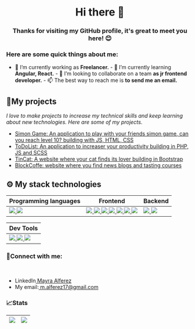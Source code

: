 <h1 align="center">Hi there 👋</h1>
<h3 align="center">
  Thanks for visiting my GitHub profile, it's great to meet you here! 😊
</h3>

<h3 align="left">Here are some quick things about me:</h3>

- 🔭 I’m currently working as **Freelancer.** - 🌱 I’m currently learning
**Angular, React.** - 👯 I’m looking to collaborate on a team **as jr frontend
developer.** - 📫 The best way to reach me is **to send me an email.**

<h2 align="left">🚀My projects</h2>

<p>
  <em
    >I love to make projects to increase my technical skills and keep learning
    about new technologies. Here are some of my projects.</em
  >
</p>
<ul dir="auto">
  <li>
    <a href="https://maya-alferez.github.io/simonGame/"
      >Simon Game: An application to play with your friends simon game, can you
      reach level 10? building with JS, HTML, CSS</a
    >
  </li>
  <li>
    <a href=""
      >ToDoList: An application to increaser your productivity building in PHP,
      JS and SCSS</a
    >
  </li>
  <li>
    <a href="https://maya-alferez.github.io/TinCat/"
      >TinCat: A website where your cat finds its lover building in Bootstrap</a
    >
  </li>
  <li>
    <a href=""
      >BlockCoffe: website where you find news blogs and tasting courses
    </a>
  </li>
</ul>

<h2 align="left">⚙ My stack technologies</h2>
<table>
  <thead>
    <tr>
      <th>Programming languages</th>
      <th>Frontend</th>
      <th>Backend</th>
    </tr>
  </thead>
  <tbody>
    <tr>
      <td>
        <a
          target="_blank"
          rel="noopener noreferrer nofollow"
          href="https://camo.githubusercontent.com/93c855ae825c1757f3426f05a05f4949d3b786c5b22d0edb53143a9e8f8499f6/68747470733a2f2f696d672e736869656c64732e696f2f62616467652f4a6176615363726970742d3332333333303f7374796c653d666f722d7468652d6261646765266c6f676f3d6a617661736372697074266c6f676f436f6c6f723d463744463145"
        >
          <img
            src="https://camo.githubusercontent.com/93c855ae825c1757f3426f05a05f4949d3b786c5b22d0edb53143a9e8f8499f6/68747470733a2f2f696d672e736869656c64732e696f2f62616467652f4a6176615363726970742d3332333333303f7374796c653d666f722d7468652d6261646765266c6f676f3d6a617661736372697074266c6f676f436f6c6f723d463744463145"
            style="max-width: 100%"
          />
        </a>
        <a target="_blank" rel="noopener noreferrer nofollow" href=""></a>
        <a
          target="_blank"
          rel="noopener noreferrer nofollow"
          href="https://camo.githubusercontent.com/ee71fcc1aa3d059265517741dffc4161922fd744377e7a5f07c43381d0aa9aac/68747470733a2f2f696d672e736869656c64732e696f2f62616467652f747970657363726970742d2532333030374143432e7376673f7374796c653d666f722d7468652d6261646765266c6f676f3d74797065736372697074266c6f676f436f6c6f723d7768697465"
        >
          <img
            src="https://camo.githubusercontent.com/ee71fcc1aa3d059265517741dffc4161922fd744377e7a5f07c43381d0aa9aac/68747470733a2f2f696d672e736869656c64732e696f2f62616467652f747970657363726970742d2532333030374143432e7376673f7374796c653d666f722d7468652d6261646765266c6f676f3d74797065736372697074266c6f676f436f6c6f723d7768697465"
            style="max-width: 100%"
          />
        </a>
      </td>
      <td>
        <a
          target="_blank"
          rel="noopener noreferrer nofollow"
          href="https://camo.githubusercontent.com/d63d473e728e20a286d22bb2226a7bf45a2b9ac6c72c59c0e61e9730bfe4168c/68747470733a2f2f696d672e736869656c64732e696f2f62616467652f48544d4c352d4533344632363f7374796c653d666f722d7468652d6261646765266c6f676f3d68746d6c35266c6f676f436f6c6f723d7768697465"
        >
          <img
            src="https://camo.githubusercontent.com/d63d473e728e20a286d22bb2226a7bf45a2b9ac6c72c59c0e61e9730bfe4168c/68747470733a2f2f696d672e736869656c64732e696f2f62616467652f48544d4c352d4533344632363f7374796c653d666f722d7468652d6261646765266c6f676f3d68746d6c35266c6f676f436f6c6f723d7768697465"
            style="max-width: 100%"
          />
        </a>
        <a
          target="_blank"
          rel="noopener noreferrer nofollow"
          href="https://camo.githubusercontent.com/3a0f693cfa032ea4404e8e02d485599bd0d192282b921026e89d271aaa3d7565/68747470733a2f2f696d672e736869656c64732e696f2f62616467652f435353332d3135373242363f7374796c653d666f722d7468652d6261646765266c6f676f3d63737333266c6f676f436f6c6f723d7768697465"
        >
          <img
            src="https://camo.githubusercontent.com/3a0f693cfa032ea4404e8e02d485599bd0d192282b921026e89d271aaa3d7565/68747470733a2f2f696d672e736869656c64732e696f2f62616467652f435353332d3135373242363f7374796c653d666f722d7468652d6261646765266c6f676f3d63737333266c6f676f436f6c6f723d7768697465"
            style="max-width: 100%"
          />
        </a>
        <a
          target="_blank"
          rel="noopener noreferrer nofollow"
          href="https://camo.githubusercontent.com/8849f369ac031cc842a4ab4248c7f7db6a4b593cad1f2d1c01d3aeb6f0f8dca7/68747470733a2f2f696d672e736869656c64732e696f2f62616467652f536173732d4343363639393f7374796c653d666f722d7468652d6261646765266c6f676f3d73617373266c6f676f436f6c6f723d7768697465"
        >
          <img
            src="https://camo.githubusercontent.com/8849f369ac031cc842a4ab4248c7f7db6a4b593cad1f2d1c01d3aeb6f0f8dca7/68747470733a2f2f696d672e736869656c64732e696f2f62616467652f536173732d4343363639393f7374796c653d666f722d7468652d6261646765266c6f676f3d73617373266c6f676f436f6c6f723d7768697465"
            style="max-width: 100%"
          />
        </a>
        <a
          target="_blank"
          rel="noopener noreferrer nofollow"
          href="https://camo.githubusercontent.com/268ac512e333b69600eb9773a8f80b7a251f4d6149642a50a551d4798183d621/68747470733a2f2f696d672e736869656c64732e696f2f62616467652f52656163742d3230323332413f7374796c653d666f722d7468652d6261646765266c6f676f3d7265616374266c6f676f436f6c6f723d363144414642"
        >
          <img
            src="https://camo.githubusercontent.com/268ac512e333b69600eb9773a8f80b7a251f4d6149642a50a551d4798183d621/68747470733a2f2f696d672e736869656c64732e696f2f62616467652f52656163742d3230323332413f7374796c653d666f722d7468652d6261646765266c6f676f3d7265616374266c6f676f436f6c6f723d363144414642"
            style="max-width: 100%"
          />
        </a>
        <a
          target="_blank"
          rel="noopener noreferrer nofollow"
          href="https://camo.githubusercontent.com/b13ed67c809178963ce9d538175b02649800772be1ce0cb02da5879e5614e236/68747470733a2f2f696d672e736869656c64732e696f2f62616467652f426f6f7473747261702d3536334437433f7374796c653d666f722d7468652d6261646765266c6f676f3d626f6f747374726170266c6f676f436f6c6f723d7768697465"
        >
          <img
            src="https://camo.githubusercontent.com/b13ed67c809178963ce9d538175b02649800772be1ce0cb02da5879e5614e236/68747470733a2f2f696d672e736869656c64732e696f2f62616467652f426f6f7473747261702d3536334437433f7374796c653d666f722d7468652d6261646765266c6f676f3d626f6f747374726170266c6f676f436f6c6f723d7768697465"
            style="max-width: 100%"
          />
        </a>
        <a
          target="_blank"
          rel="noopener noreferrer nofollow"
          href="https://camo.githubusercontent.com/268ac512e333b69600eb9773a8f80b7a251f4d6149642a50a551d4798183d621/68747470733a2f2f696d672e736869656c64732e696f2f62616467652f52656163742d3230323332413f7374796c653d666f722d7468652d6261646765266c6f676f3d7265616374266c6f676f436f6c6f723d363144414642"
        >
          <img
            src="https://camo.githubusercontent.com/268ac512e333b69600eb9773a8f80b7a251f4d6149642a50a551d4798183d621/68747470733a2f2f696d672e736869656c64732e696f2f62616467652f52656163742d3230323332413f7374796c653d666f722d7468652d6261646765266c6f676f3d7265616374266c6f676f436f6c6f723d363144414642"
            style="max-width: 100%"
          />
        </a>
        <a
          target="_blank"
          rel="noopener noreferrer nofollow"
          href="https://camo.githubusercontent.com/29026b68c52288230bf32bc2268e47e5c3b81dba23106fb062fcc0541f8e9529/68747470733a2f2f696d672e736869656c64732e696f2f62616467652f416e67756c61722d4444303033313f7374796c653d666f722d7468652d6261646765266c6f676f3d616e67756c6172266c6f676f436f6c6f723d7768697465"
        >
          <img
            src="https://camo.githubusercontent.com/29026b68c52288230bf32bc2268e47e5c3b81dba23106fb062fcc0541f8e9529/68747470733a2f2f696d672e736869656c64732e696f2f62616467652f416e67756c61722d4444303033313f7374796c653d666f722d7468652d6261646765266c6f676f3d616e67756c6172266c6f676f436f6c6f723d7768697465"
            style="max-width: 100%"
          />
        </a>
      </td>
      <td>
        <a
          target="_blank"
          rel="noopener noreferrer nofollow"
          href="https://camo.githubusercontent.com/a1eae878fdd3d1c1b687992ca74e5cac85f4b68e60a6efaa7bc8dc9883b71229/68747470733a2f2f696d672e736869656c64732e696f2f62616467652f4e6f64652e6a732d3333393933333f7374796c653d666f722d7468652d6261646765266c6f676f3d6e6f6465646f746a73266c6f676f436f6c6f723d7768697465"
        >
          <img
            src="https://camo.githubusercontent.com/a1eae878fdd3d1c1b687992ca74e5cac85f4b68e60a6efaa7bc8dc9883b71229/68747470733a2f2f696d672e736869656c64732e696f2f62616467652f4e6f64652e6a732d3333393933333f7374796c653d666f722d7468652d6261646765266c6f676f3d6e6f6465646f746a73266c6f676f436f6c6f723d7768697465"
            style="max-width: 100%"
          />
        </a>
        <a
          target="_blank"
          rel="noopener noreferrer nofollow"
          href="https://camo.githubusercontent.com/7f73136d92799b19be179d1ed87b461120c35ed917c7d5ab59a7606209da7bd3/68747470733a2f2f696d672e736869656c64732e696f2f62616467652f457870726573732e6a732d3030303030303f7374796c653d666f722d7468652d6261646765266c6f676f3d65787072657373266c6f676f436f6c6f723d7768697465"
        >
          <img
            src="https://camo.githubusercontent.com/7f73136d92799b19be179d1ed87b461120c35ed917c7d5ab59a7606209da7bd3/68747470733a2f2f696d672e736869656c64732e696f2f62616467652f457870726573732e6a732d3030303030303f7374796c653d666f722d7468652d6261646765266c6f676f3d65787072657373266c6f676f436f6c6f723d7768697465"
            style="max-width: 100%"
          />
        </a>
      </td>
    </tr>
  </tbody>
</table>
<table>
  <thead>
    <tr>
      <th>Dev Tools</th>
    </tr>
  </thead>
  <tbody>
    <tr>
      <td>
        <a
          target="_blank"
          rel="noopener noreferrer nofollow"
          href="https://camo.githubusercontent.com/55037e0ff8e2c9df84ad631c3d0443a7316776ede7459a5872ccb336d7df2781/68747470733a2f2f696d672e736869656c64732e696f2f62616467652f6e706d2d4342333833373f7374796c653d666f722d7468652d6261646765266c6f676f3d6e706d266c6f676f436f6c6f723d7768697465"
        >
          <img
            src="https://camo.githubusercontent.com/55037e0ff8e2c9df84ad631c3d0443a7316776ede7459a5872ccb336d7df2781/68747470733a2f2f696d672e736869656c64732e696f2f62616467652f6e706d2d4342333833373f7374796c653d666f722d7468652d6261646765266c6f676f3d6e706d266c6f676f436f6c6f723d7768697465"
            style="max-width: 100%"
          />
        </a>
        <a
          target="_blank"
          rel="noopener noreferrer nofollow"
          href="https://camo.githubusercontent.com/f9256338df468dc9ab451fde62005d5ebbbe98f7ad449c56c54799886c552fd4/68747470733a2f2f696d672e736869656c64732e696f2f62616467652f4749542d4534344333303f7374796c653d666f722d7468652d6261646765266c6f676f3d676974266c6f676f436f6c6f723d626c61636b"
        >
          <img
            src="https://camo.githubusercontent.com/f9256338df468dc9ab451fde62005d5ebbbe98f7ad449c56c54799886c552fd4/68747470733a2f2f696d672e736869656c64732e696f2f62616467652f4749542d4534344333303f7374796c653d666f722d7468652d6261646765266c6f676f3d676974266c6f676f436f6c6f723d626c61636b"
            style="max-width: 100%"
          />
        </a>
        <a
          target="_blank"
          rel="noopener noreferrer nofollow"
          href="https://camo.githubusercontent.com/a4a4a017a5d519d7c4ce2a3cd3d2194fb7af4b1ca424850784565007c2acc7d8/68747470733a2f2f696d672e736869656c64732e696f2f62616467652f4d7953514c2d3030354338343f7374796c653d666f722d7468652d6261646765266c6f676f3d6d7973716c266c6f676f436f6c6f723d7768697465"
        >
          <img
            src="https://camo.githubusercontent.com/a4a4a017a5d519d7c4ce2a3cd3d2194fb7af4b1ca424850784565007c2acc7d8/68747470733a2f2f696d672e736869656c64732e696f2f62616467652f4d7953514c2d3030354338343f7374796c653d666f722d7468652d6261646765266c6f676f3d6d7973716c266c6f676f436f6c6f723d7768697465"
            style="max-width: 100%"
          />
        </a>
      </td>
    </tr>
  </tbody>
</table>
<h3 align="left">📡Connect with me:</h3>
<br />
<ul dir="auto">
  <li>LinkedIn<a href="www.linkedin.com/in/mayra-alferez"> Mayra Alferez</a></li>
  <li>
    My email:<a href="mailto:m.alferez17@gmail.com"> m.alferez17@gmail.com</a>
  </li>
</ul>

<h3>📈Stats</h3>
<table>
  <thead>
    <th>
      <a
        href="https://github-readme-stats.vercel.app/api/top-langs?username=maya-alferez&layout=compact&theme=tokyonight"
      >
        <img
          src="https://github-readme-stats.vercel.app/api/top-langs?username=maya-alferez&layout=compact&theme=tokyonight"
          style="max-width: 100%"
        />
      </a>
    </th>
    <th>
      <a
        target="_blank"
        rel="noopener noreferrer nofollow"
        href="https://github-readme-stats.vercel.app/api?username=maya-alferez&show_icons=true&theme=tokyonight"
      >
        <img
          src="https://github-readme-stats.vercel.app/api?username=maya-alferez&show_icons=true&theme=tokyonight"
          style="max-width: 100%"
        />
      </a>
    </th>
  </thead>
</table>
